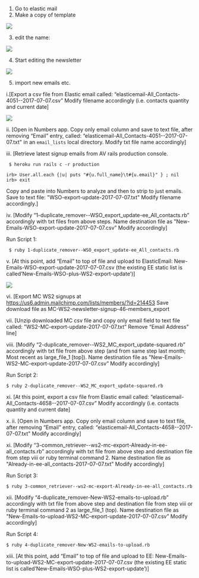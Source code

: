 
1. Go to elastic mail
2. Make a copy of template

![](https://dl.dropbox.com/s/pnrjep1b24f8fyc/Screenshot%202017-10-12%2013.36.04.png?dl=0)

3. edit the name:

![](https://dl.dropbox.com/s/ohapbzs4jifcwi4/Screenshot%202017-10-12%2013.36.58.png?dl=0)

4.  Start editing the newsletter

![](https://dl.dropbox.com/s/mc7rn820ufc4s6u/Screenshot%202017-10-12%2013.38.22.png?dl=0)


5. import new emails etc.

i.[Export a csv file from Elastic email called: “elasticemail-All_Contacts-4051--2017-07-07.csv” Modify filename accordingly (i.e. contacts quantity and current date]

![](https://dl.dropbox.com/s/85o6m6p1ndkyqqd/Screenshot%202017-10-30%2016.27.45.png?dl=0)

ii. [Open in Numbers app. Copy only email column and save to text file, after removing “Email” entry, called: “elasticemail-All_Contacts-4051--2017-07-07.txt" in an `email_lists` local directory. Modify txt file name accordingly]

iii. [Retrieve latest signup emails from AV rails production console. 
``` 
 $ heroku run rails c -r production

irb> User.all.each {|u| puts "#{u.full_name}\t#{u.email}" } ; nil
irb> exit
```
Copy and paste into Numbers to analyze and then to strip to just emails. Save to text file: "WSO-export-update-2017-07-07.txt" Modify filename accordingly.]

iv. [Modify “1-duplicate_remover--WSO_export_update-ee_All_contacts.rb” accordingly with txt files from above steps. Name destination file as "New-Emails-WSO-export-update-2017-07-07.csv” Modify accordingly]

Run Script 1:
```
 $ ruby 1-duplicate_remover--WSO_export_update-ee_All_contacts.rb
```

v. [At this point, add “Email” to top of file and upload to ElasticEmail: New-Emails-WSO-export-update-2017-07-07.csv (the existing EE static list is called’New-Emails-WSO-plus-WS2-export-update’)]

![](https://dl.dropbox.com/s/nl39vwzznx4km71/Screenshot%202017-10-30%2017.09.20.png?dl=0)
 
vi. [Export MC WS2 signups at https://us6.admin.mailchimp.com/lists/members/?id=214453 Save download file as MC-WS2-newsletter-signup-46-members_export 

vii. [Unzip downloaded MC csv file and copy only email field to text file called: "WS2-MC-export-update-2017-07-07.txt” Remove “Email Address” line]

viii. [Modify “2-duplicate_remover--WS2_MC_export_update-squared.rb” accordingly with txt file from above step (and from same step last month; Most recent as large_file_1 [top]). Name destination file as "New-Emails-WS2-MC-export-update-2017-07-07.csv” Modify accordingly]

Run Script 2:
```
$ ruby 2-duplicate_remover--WS2_MC_export_update-squared.rb
```

xi. [At this point, export a csv file from Elastic email called: “elasticemail-All_Contacts-4658--2017-07-07.csv” Modify accordingly (i.e. contacts quantity and current date]

x. ii. [Open in Numbers app. Copy only email column and save to text file, after removing “Email” entry, called: “elasticemail-All_Contacts-4658--2017-07-07.txt" Modify accordingly]

xi. [Modify “3-common_retriever--ws2-mc-export-Already-in-ee-all_contacts.rb” accordingly with txt file from above step and destination file from step viii or ruby terminal command 2. Name destination file as "Already-in-ee-all_contacts-2017-07-07.txt” Modify accordingly]

Run Script 3:
```
$ ruby 3-common_retriever--ws2-mc-export-Already-in-ee-all_contacts.rb
```

xii. [Modify “4-duplicate_remover-New-WS2-emails-to-upload.rb” accordingly with txt file from above step and destination file from step viii or ruby terminal command 2 as large_file_1 (top). Name destination file as "New-Emails-to-upload-WS2-MC-export-update-2017-07-07.csv” Modify accordingly]

Run Script 4:
```
$ ruby 4-duplicate_remover-New-WS2-emails-to-upload.rb
```

xiii. [At this point, add “Email” to top of file and upload to EE: New-Emails-to-upload-WS2-MC-export-update-2017-07-07.csv (the existing EE static list is called’New-Emails-WSO-plus-WS2-export-update’)]
